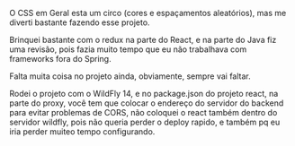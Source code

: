 O CSS em Geral esta um circo (cores e espaçamentos aleatórios), mas me diverti bastante fazendo esse projeto.

Brinquei bastante com o redux na parte do React, e na parte do Java fiz uma revisão, pois fazia muito tempo que eu não trabalhava com frameworks fora do Spring.

Falta muita coisa no projeto ainda, obviamente, sempre vai faltar.

Rodei o projeto com o WildFly 14, e no package.json do projeto react, na parte do proxy, você tem que colocar o endereço do servidor do backend para evitar problemas de CORS, não coloquei o react também dentro do servidor wildfly, pois não queria perder o deploy rapido, e também pq eu iria perder muiteo tempo configurando.

